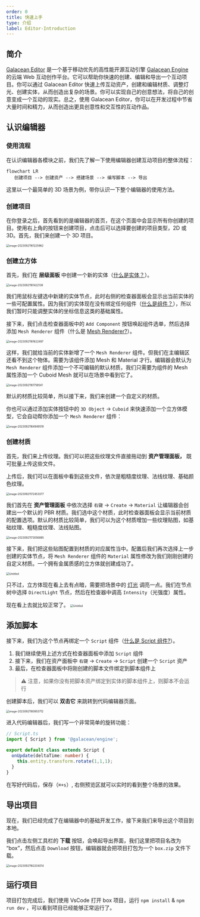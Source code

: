 ```yaml
---
order: 0
title: 快速上手
type: 介绍
label: Editor-Introduction
---
```


## 简介

[Galacean Editor](https://antg.antgroup.com/editor) 是一个基于移动优先的高性能开源互动引擎 [Galacean Engine](https://github.com/galacean/engine) 的云端 Web 互动创作平台。它可以帮助你快速的创建、编辑和导出一个互动项目。你可以通过 Galacean Editor 快速上传互动资产，创建和编辑材质、调整灯光、创建实体，从而创造出复杂的场景。你可以实现自己的创意想法，将自己的创意变成一个互动的现实。总之，使用 Galacean Editor，你可以在开发过程中节省大量时间和精力，从而创造出更具创意性和交互性的互动作品。

## 认识编辑器

### 使用流程

在认识编辑器各模块之前，我们先了解一下使用编辑器创建互动项目的整体流程：

```mermaid
flowchart LR
   创建项目 --> 创建资产 --> 搭建场景 --> 编写脚本 --> 导出
```

这里以一个最简单的 3D 场景为例，带你认识一下整个编辑器的使用方法。

### 创建项目

在你登录之后，首先看到的是编辑器的首页，在这个页面中会显示所有你创建的项目。使用右上角的按钮来创建项目，点击后可以选择要创建的项目类型，2D 或 3D。首先，我们来创建一个 3D 项目。

<img src="https://gw.alipayobjects.com/zos/OasisHub/78a618a3-ff7b-4579-8489-9ed6548f3b6c/image-20230921161225962.png" alt="image-20230921161225962" style="zoom:50%;" />


### 创建立方体

首先，我们在 **层级面板** 中创建一个新的实体（[什么是实体？](https://galacean.antgroup.com/#/docs/latest/cn/entity)）。

<img src="https://gw.alipayobjects.com/zos/OasisHub/21284e97-8e62-4453-be70-a21047ae7351/image-20230921161422138.png" alt="image-20230921161422138" style="zoom:50%;" />

我们用鼠标左键选中新建的实体节点，此时右侧的检查器面板会显示出当前实体的一些可配置属性。因为我们的实体现在没有绑定任何组件（[什么是组件？](https://galacean.antgroup.com/#/docs/latest/cn/entity)），所以我们暂时只能调整实体的坐标信息这类的基础属性。

接下来，我们点击检查器面板中的 `Add Component` 按钮唤起组件选单，然后选择添加 `Mesh Renderer` 组件（什么是 [Mesh Renderer?](https://galacean.antgroup.com/#/docs/latest/cn/mesh-renderer)）。

<img src="https://gw.alipayobjects.com/zos/OasisHub/c9cc9c6d-07e9-41ba-a01f-2cd9d3c610ff/image-20230921161622497.png" alt="image-20230921161622497" style="zoom:50%;" />

这样，我们就给当前的实体新增了一个 `Mesh Renderer` 组件。但我们在主编辑区还看不到这个物体。需要为该组件添加 Mesh 和 Material 才行。编辑器会默认为 `Mesh Renderer` 组件添加一个不可编辑的默认材质，我们只需要为组件的 Mesh 属性添加一个 Cuboid Mesh 就可以在场景中看到它了。

<img src="https://gw.alipayobjects.com/zos/OasisHub/b63b8bbd-048e-4dbb-8c91-02421a364b3b/image-20230921161758541.png" alt="image-20230921161758541" style="zoom:50%;" />

默认的材质比较简单，所以接下来，我们来创建一个自定义的材质。

你也可以通过添加实体按钮中的 `3D Object` → `Cuboid` 来快速添加一个立方体模型，它会自动帮你添加一个 `Mesh Renderer` 组件：

<img src="https://gw.alipayobjects.com/zos/OasisHub/d213fa73-e29a-4808-9753-d5977d19ab9b/image-20230921164949519.png" alt="image-20230921164949519" style="zoom:50%;" />

### 创建材质

首先，我们来上传纹理。我们可以把这些纹理文件直接拖动到 **资产管理面板，** 既可批量上传这些文件。

上传后，我们可以在面板中看到这些文件，依次是粗糙度纹理、法线纹理、基础颜色纹理。

<img src="https://gw.alipayobjects.com/zos/OasisHub/81ad7299-158b-4347-8e67-86b835980a04/image-20230921172453377.png" alt="image-20230921172453377" style="zoom:50%;" />

我们首先在 **资产管理面板** 中依次选择 `右键` → `Create` → `Material` 让编辑器会创建出一个默认的 PBR 材质。我们选中这个材质，此时检查器面板会显示当前材质的配置选项。默认的材质比较简单，我们可以为这个材质增加一些纹理贴图，如基础纹理、粗糙度纹理、法线贴图。

<img src="https://gw.alipayobjects.com/zos/OasisHub/65bf4b63-3f09-4ad6-abc9-a9d26e173783/image-20230921173056885.png" alt="image-20230921173056885" style="zoom:50%;" />



接下来，我们把这些贴图配置到材质的对应属性当中。配置后我们再次选择上一步创建的实体节点，将 `Mesh Renderer` 组件的 `Material` 属性修改为我们刚刚创建的自定义材质。一个拥有金属质感的立方体就创建成功了。

<img src="https://mdn.alipayobjects.com/huamei_fvsq9p/afts/img/A*ni3KQ7jGK-0AAAAAAAAAAAAADqiTAQ/original" alt="Untitled" style="zoom:50%;" />

只不过，立方体现在看上去有点暗，需要把场景中的 [灯光](https://galacean.antgroup.com/#/docs/latest/cn/light) 调亮一点。我们在节点树中选择 `DirectLight` 节点，然后在检查器中调高 `Intensity`（光强度）属性。

现在看上去就比较正常了。
<img src="https://mdn.alipayobjects.com/huamei_fvsq9p/afts/img/A*n151R6vZ59oAAAAAAAAAAAAADqiTAQ/original" alt="Untitled" style="zoom:50%;" />

## 添加脚本

接下来，我们为这个节点再绑定一个 `Script` 组件（[什么是 Script 组件?](https://galacean.antgroup.com/#/docs/latest/cn/script)）。

1. 我们继续使用上述方式在检查器面板中添加 `Script` 组件
2. 接下来，我们在资产面板中 `右键` → `Create` → `Script`  创建一个 `Script` 资产
3. 最后，在检查器面板中将刚创建的脚本文件绑定到脚本组件上

> ⚠️ 注意，如果你没有把脚本资产绑定到实体的脚本组件上，则脚本不会运行

创建脚本后，我们可以 **双击它** 来跳转到代码编辑器页面。

<img src="https://gw.alipayobjects.com/zos/OasisHub/c1f6ec7e-9a9c-453d-ac7f-41fbea3a792e/image-20230921180953712.png" alt="image-20230921180953712" style="zoom:50%;" />


进入代码编辑器后，我们写一个非常简单的旋转功能：

```ts
// Script.ts
import { Script } from '@galacean/engine';

export default class extends Script {
  onUpdate(deltaTime: number) {
    this.entity.transform.rotate(1,1,1);
  }
}
```

在写好代码后，保存（`⌘+s`）, 右侧预览区就可以实时的看到整个场景的效果。

## 导出项目

现在，我们已经完成了在编辑器中的基础开发工作，接下来我们来导出这个项目到本地。

我们点击左侧工具栏的 **下载** 按钮，会唤起导出界面，我们这里把项目名改为 “box”，然后点击 `Download` 按钮，编辑器就会把项目打包为一个 `box.zip` 文件下载。

<img src="https://gw.alipayobjects.com/zos/OasisHub/9412a241-b07b-462b-8d29-b8f640f710fd/image-20230921162204014.png" alt="image-20230921162204014" style="zoom:50%;" />

## 运行项目

项目打包完成后，我们使用 VsCode 打开 box 项目，运行 `npm install` &  `npm run dev` ，可以看到项目已经能够正常运行了。